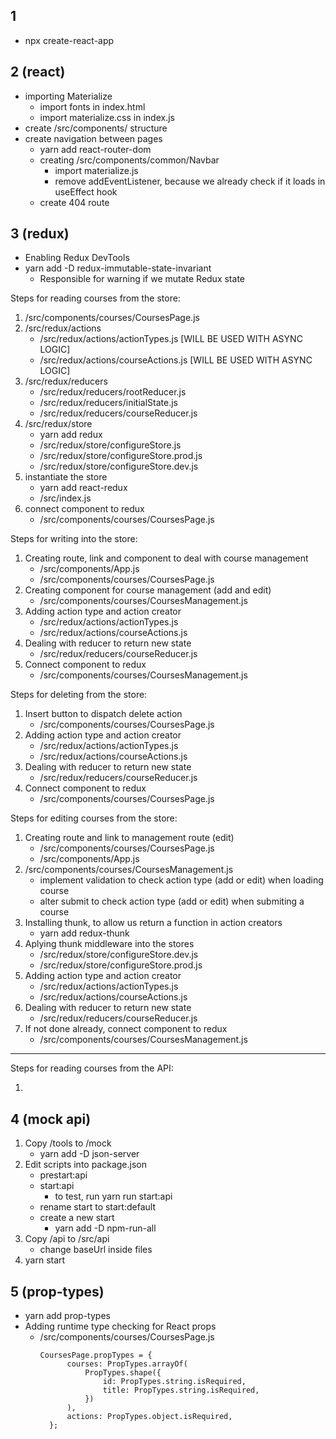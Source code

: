 ## 1
- npx create-react-app 

## 2 (react)
- importing Materialize
    - import fonts in index.html
    - import materialize.css in index.js
- create /src/components/ structure
- create navigation between pages
    - yarn add react-router-dom
    - creating /src/components/common/Navbar
        - import materialize.js
        - remove addEventListener, because we already check if it loads in useEffect hook
    - create 404 route

## 3 (redux)

- Enabling Redux DevTools
- yarn add -D redux-immutable-state-invariant
    - Responsible for warning if we mutate Redux state

Steps for reading courses from the store:

1. /src/components/courses/CoursesPage.js
2. /src/redux/actions
    - /src/redux/actions/actionTypes.js [WILL BE USED WITH ASYNC LOGIC]
    - /src/redux/actions/courseActions.js [WILL BE USED WITH ASYNC LOGIC]
3. /src/redux/reducers
    - /src/redux/reducers/rootReducer.js
    - /src/redux/reducers/initialState.js
    - /src/redux/reducers/courseReducer.js
4. /src/redux/store
    - yarn add redux
    - /src/redux/store/configureStore.js
    - /src/redux/store/configureStore.prod.js
    - /src/redux/store/configureStore.dev.js
5. instantiate the store
    - yarn add react-redux
    - /src/index.js
6. connect component to redux
    - /src/components/courses/CoursesPage.js

Steps for writing into the store:

1. Creating route, link and component to deal with course management
    - /src/components/App.js
    - /src/components/courses/CoursesPage.js
2. Creating component for course management (add and edit)
    - /src/components/courses/CoursesManagement.js
3. Adding action type and action creator
    - /src/redux/actions/actionTypes.js
    - /src/redux/actions/courseActions.js
4. Dealing with reducer to return new state
    - /src/redux/reducers/courseReducer.js
5. Connect component to redux
    - /src/components/courses/CoursesManagement.js

Steps for deleting from the store:

1. Insert button to dispatch delete action
    - /src/components/courses/CoursesPage.js
2. Adding action type and action creator
    - /src/redux/actions/actionTypes.js
    - /src/redux/actions/courseActions.js
3. Dealing with reducer to return new state
    - /src/redux/reducers/courseReducer.js
4. Connect component to redux
    - /src/components/courses/CoursesPage.js

Steps for editing courses from the store:

1. Creating route and link to management route (edit)
    - /src/components/courses/CoursesPage.js
    - /src/components/App.js
2. /src/components/courses/CoursesManagement.js
    - implement validation to check action type (add or edit) when loading course
    - alter submit to check action type (add or edit) when submiting a course
3. Installing thunk, to allow us return a function in action creators
    - yarn add redux-thunk
4. Aplying thunk middleware into the stores
    - /src/redux/store/configureStore.dev.js
    - /src/redux/store/configureStore.prod.js
5. Adding action type and action creator
    - /src/redux/actions/actionTypes.js
    - /src/redux/actions/courseActions.js
6. Dealing with reducer to return new state
    - /src/redux/reducers/courseReducer.js
7. If not done already, connect component to redux
    - /src/components/courses/CoursesManagement.js

<hr />

Steps for reading courses from the API:

1. 

## 4 (mock api)

1. Copy /tools to /mock
    - yarn add -D json-server
2. Edit scripts into package.json
    - prestart:api
    - start:api
        - to test, run yarn run start:api
    - rename start to start:default
    - create a new start
        - yarn add -D npm-run-all
3. Copy /api to /src/api
    - change baseUrl inside files
4. yarn start

## 5 (prop-types)

- yarn add prop-types
- Adding runtime type checking for React props
    - /src/components/courses/CoursesPage.js
        <pre><code>CoursesPage.propTypes = {
            courses: PropTypes.arrayOf(
                PropTypes.shape({
                    id: PropTypes.string.isRequired,
                    title: PropTypes.string.isRequired,
                })
            ),
            actions: PropTypes.object.isRequired,
        };</code></pre>